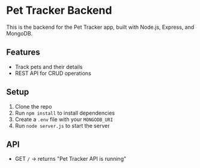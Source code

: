 # Pet Tracker Backend

This is the backend for the Pet Tracker app, built with Node.js, Express, and MongoDB.

## Features
- Track pets and their details
- REST API for CRUD operations

## Setup
1. Clone the repo
2. Run `npm install` to install dependencies
3. Create a `.env` file with your `MONGODB_URI`
4. Run `node server.js` to start the server

## API
- GET `/` → returns "Pet Tracker API is running"
